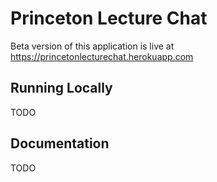 # Princeton Lecture Chat

Beta version of this application is live at https://princetonlecturechat.herokuapp.com

## Running Locally

TODO

## Documentation

TODO
